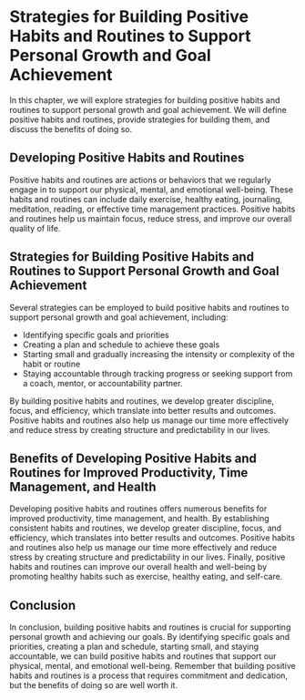 Strategies for Building Positive Habits and Routines to Support Personal Growth and Goal Achievement
========================================================================================================================================================

In this chapter, we will explore strategies for building positive habits and routines to support personal growth and goal achievement. We will define positive habits and routines, provide strategies for building them, and discuss the benefits of doing so.

Developing Positive Habits and Routines
---------------------------------------

Positive habits and routines are actions or behaviors that we regularly engage in to support our physical, mental, and emotional well-being. These habits and routines can include daily exercise, healthy eating, journaling, meditation, reading, or effective time management practices. Positive habits and routines help us maintain focus, reduce stress, and improve our overall quality of life.

Strategies for Building Positive Habits and Routines to Support Personal Growth and Goal Achievement
----------------------------------------------------------------------------------------------------

Several strategies can be employed to build positive habits and routines to support personal growth and goal achievement, including:

* Identifying specific goals and priorities
* Creating a plan and schedule to achieve these goals
* Starting small and gradually increasing the intensity or complexity of the habit or routine
* Staying accountable through tracking progress or seeking support from a coach, mentor, or accountability partner.

By building positive habits and routines, we develop greater discipline, focus, and efficiency, which translate into better results and outcomes. Positive habits and routines also help us manage our time more effectively and reduce stress by creating structure and predictability in our lives.

Benefits of Developing Positive Habits and Routines for Improved Productivity, Time Management, and Health
----------------------------------------------------------------------------------------------------------

Developing positive habits and routines offers numerous benefits for improved productivity, time management, and health. By establishing consistent habits and routines, we develop greater discipline, focus, and efficiency, which translates into better results and outcomes. Positive habits and routines also help us manage our time more effectively and reduce stress by creating structure and predictability in our lives. Finally, positive habits and routines can improve our overall health and well-being by promoting healthy habits such as exercise, healthy eating, and self-care.

Conclusion
----------

In conclusion, building positive habits and routines is crucial for supporting personal growth and achieving our goals. By identifying specific goals and priorities, creating a plan and schedule, starting small, and staying accountable, we can build positive habits and routines that support our physical, mental, and emotional well-being. Remember that building positive habits and routines is a process that requires commitment and dedication, but the benefits of doing so are well worth it.
